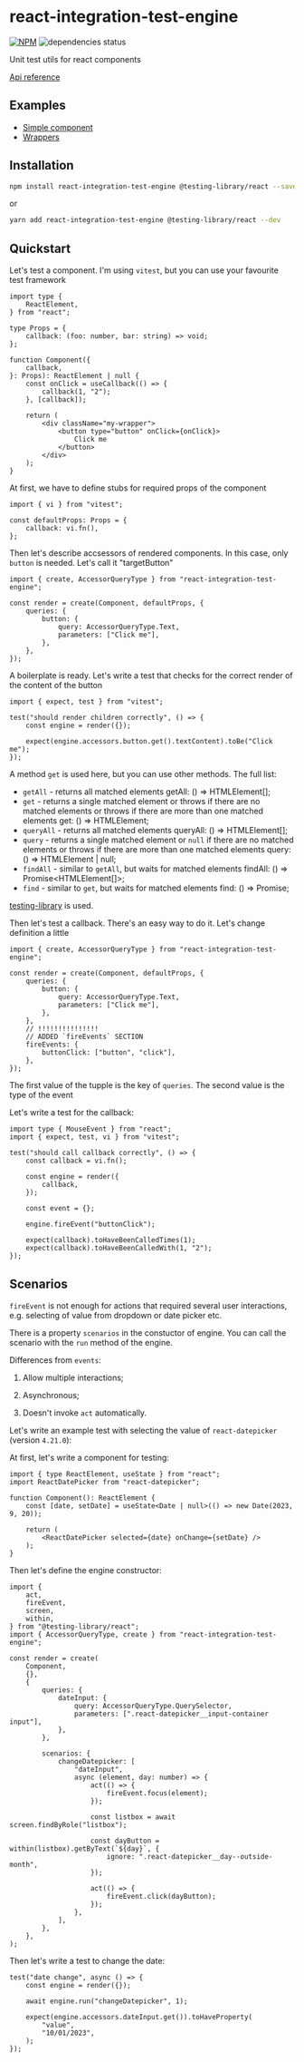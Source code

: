 # react-integration-test-engine

[![NPM](https://img.shields.io/npm/v/react-integration-test-engine.svg)](https://www.npmjs.com/package/react-integration-test-engine)
![dependencies status](https://img.shields.io/librariesio/release/npm/react-integration-test-engine)

Unit test utils for react components

[Api reference](https://vtaits.github.io/react-integration-test-engine/)

## Examples

- [Simple component](https://github.com/vtaits/react-integration-test-engine/blob/main/packages/react-integration-test-engine/src/tests/render.test.tsx)
- [Wrappers](https://github.com/vtaits/react-integration-test-engine/blob/main/packages/react-integration-test-engine/src/tests/wrappers.test.tsx)

## Installation

```sh
npm install react-integration-test-engine @testing-library/react --save-dev
```

or

```sh
yarn add react-integration-test-engine @testing-library/react --dev
```

## Quickstart

Let's test a component. I'm using `vitest`, but you can use your favourite test framework

```tsx
import type {
	ReactElement,
} from "react";

type Props = {
	callback: (foo: number, bar: string) => void;
};

function Component({
	callback,
}: Props): ReactElement | null {
	const onClick = useCallback(() => {
		callback(1, "2");
	}, [callback]);

	return (
		<div className="my-wrapper">
			<button type="button" onClick={onClick}>
				Click me
			</button>
		</div>
	);
}
```

At first, we have to define stubs for required props of the component

```tsx
import { vi } from "vitest";

const defaultProps: Props = {
	callback: vi.fn(),
};
```

Then let's describe accsessors of rendered components. In this case, only `button` is needed. Let's call it "targetButton"

```tsx
import { create, AccessorQueryType } from "react-integration-test-engine";

const render = create(Component, defaultProps, {
	queries: {
		button: {
			query: AccessorQueryType.Text,
			parameters: ["Click me"],
		},
	},
});
```

A boilerplate is ready. Let's write a test that checks for the correct render of the content of the button

```tsx
import { expect, test } from "vitest";

test("should render children correctly", () => {
	const engine = render({});

	expect(engine.accessors.button.get().textContent).toBe("Click me");
});
```

A method `get` is used here, but you can use other methods. The full list:

- `getAll` - returns all matched elements
	getAll: () => HTMLElement[];
- `get` - returns a single matched element or throws if there are no matched elements or throws if there are more than one matched elements
	get: () => HTMLElement;
- `queryAll` - returns all matched elements
	queryAll: () => HTMLElement[];
- `query` - returns a single matched element or `null` if there are no matched elements or throws if there are more than one matched elements
	query: () => HTMLElement | null;
- `findAll` - similar to `getAll`, but waits for matched elements
	findAll: () => Promise<HTMLElement[]>;
- `find` - similar to `get`, but waits for matched elements
	find: () => Promise<HTMLElement>;

[testing-library](https://testing-library.com/docs/queries/about/#types-of-queries) is used.

Then let's test a callback. There's an easy way to do it. Let's change definition a little

```tsx
import { create, AccessorQueryType } from "react-integration-test-engine";

const render = create(Component, defaultProps, {
	queries: {
		button: {
			query: AccessorQueryType.Text,
			parameters: ["Click me"],
		},
	},
	// !!!!!!!!!!!!!!!
	// ADDED `fireEvents` SECTION
	fireEvents: {
		buttonClick: ["button", "click"],
	},
});
```

The first value of the tupple is the key of `queries`. The second value is the type of the event

Let's write a test for the callback:

```tsx
import type { MouseEvent } from "react";
import { expect, test, vi } from "vitest";

test("should call callback correctly", () => {
	const callback = vi.fn();

	const engine = render({
		callback,
	});

	const event = {};

	engine.fireEvent("buttonClick");

	expect(callback).toHaveBeenCalledTimes(1);
	expect(callback).toHaveBeenCalledWith(1, "2");
});
```

## Scenarios

`fireEvent` is not enough for actions that required several user interactions, e.g. selecting of value from dropdown or date picker etc.

There is a property `scenarios` in the constuctor of engine. You can call the scenario with the `run` method of the engine.

Differences from `events`:

1. Allow multiple interactions;

2. Asynchronous;

3. Doesn't invoke `act` automatically.

Let's write an example test with selecting the value of `react-datepicker` (version `4.21.0`):

At first, let's write a component for testing:

```tsx
import { type ReactElement, useState } from "react";
import ReactDatePicker from "react-datepicker";

function Component(): ReactElement {
	const [date, setDate] = useState<Date | null>(() => new Date(2023, 9, 20));

	return (
		<ReactDatePicker selected={date} onChange={setDate} />
	);
}
```

Then let's define the engine constructor:

```tsx
import {
	act,
	fireEvent,
	screen,
	within,
} from "@testing-library/react";
import { AccessorQueryType, create } from "react-integration-test-engine";

const render = create(
	Component,
	{},
	{
		queries: {
			dateInput: {
				query: AccessorQueryType.QuerySelector,
				parameters: [".react-datepicker__input-container input"],
			},
		},

		scenarios: {
			changeDatepicker: [
				"dateInput",
				async (element, day: number) => {
					act(() => {
						fireEvent.focus(element);
					});

					const listbox = await screen.findByRole("listbox");

					const dayButton = within(listbox).getByText(`${day}`, {
						ignore: ".react-datepicker__day--outside-month",
					});

					act(() => {
						fireEvent.click(dayButton);
					});
				},
			],
		},
	},
);
```

Then let's write a test to change the date:

```tsx
test("date change", async () => {
	const engine = render({});

	await engine.run("changeDatepicker", 1);

	expect(engine.accessors.dateInput.get()).toHaveProperty(
		"value",
		"10/01/2023",
	);
});
```
